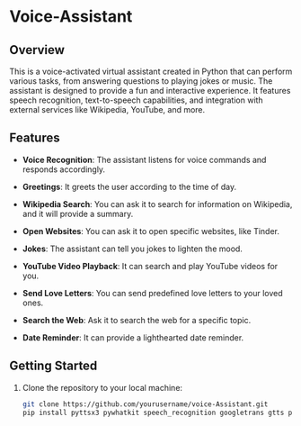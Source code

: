 # Voice-Assistant
## Overview

This is a voice-activated virtual assistant created in Python that can perform various tasks, from answering questions to playing jokes or music. The assistant is designed to provide a fun and interactive experience. It features speech recognition, text-to-speech capabilities, and integration with external services like Wikipedia, YouTube, and more.

## Features

- **Voice Recognition**: The assistant listens for voice commands and responds accordingly.

- **Greetings**: It greets the user according to the time of day.

- **Wikipedia Search**: You can ask it to search for information on Wikipedia, and it will provide a summary.

- **Open Websites**: You can ask it to open specific websites, like Tinder.

- **Jokes**: The assistant can tell you jokes to lighten the mood.

- **YouTube Video Playback**: It can search and play YouTube videos for you.

- **Send Love Letters**: You can send predefined love letters to your loved ones.

- **Search the Web**: Ask it to search the web for a specific topic.

- **Date Reminder**: It can provide a lighthearted date reminder.

## Getting Started

1. Clone the repository to your local machine:

   ```bash
   git clone https://github.com/yourusername/voice-Assistant.git
   pip install pyttsx3 pywhatkit speech_recognition googletrans gtts pyjokes wikipedia

